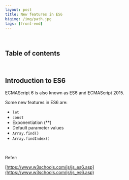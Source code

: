 ```yaml
---
layout: post
title: New features in ES6
bigimg: /img/path.jpg
tags: [front-end]
---
```



<br>

## Table of contents




<br>

## Introduction to ES6
ECMAScript 6 is also known as ES6 and ECMAScript 2015.

Some new features in ES6 are:
- ```let```
- ```const```
- Exponentiation (**)
- Default parameter values
- ```Array.find()```
- ```Array.findIndex()```

<br>

Refer:

[https://www.w3schools.com/js/js_es6.asp](https://www.w3schools.com/js/js_es6.asp)